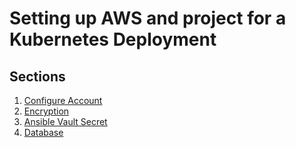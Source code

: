 # Setting up AWS and project for a Kubernetes Deployment

## Sections

1. [Configure Account](account.md)
1. [Encryption](encryption.md)
1. [Ansible Vault Secret](vault_secret.md)
1. [Database](database.md)